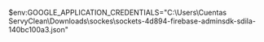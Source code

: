 $env:GOOGLE_APPLICATION_CREDENTIALS="C:\Users\Cuentas ServyClean\Downloads\sockes\sockets-4d894-firebase-adminsdk-sdila-140bc100a3.json"